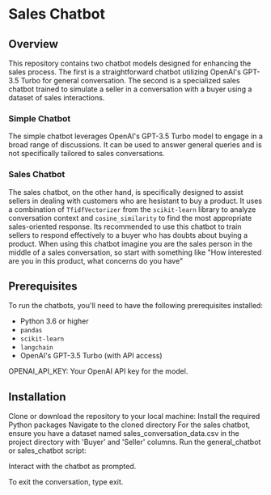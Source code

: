 # Sales Chatbot

## Overview
This repository contains two chatbot models designed for enhancing the sales process. The first is a straightforward chatbot utilizing OpenAI's GPT-3.5 Turbo for general conversation. The second is a specialized sales chatbot trained to simulate a seller in a conversation with a buyer using a dataset of sales interactions.

### Simple Chatbot
The simple chatbot leverages OpenAI's GPT-3.5 Turbo model to engage in a broad range of discussions. It can be used to answer general queries and is not specifically tailored to sales conversations.

### Sales Chatbot
The sales chatbot, on the other hand, is specifically designed to assist sellers in dealing with customers who are hesistant to buy a product. It uses a combination of `TfidfVectorizer` from the `scikit-learn` library to analyze conversation context and `cosine_similarity` to find the most appropriate sales-oriented response. Its recommended to use this chatbot to train sellers to respond effectively to a buyer who has doubts about buying a product. When using this chatbot imagine you are the sales person in the middle of a sales conversation, so start with something like "How interested are you in this product, what concerns do you have"

## Prerequisites
To run the chatbots, you'll need to have the following prerequisites installed:

- Python 3.6 or higher
- `pandas`
- `scikit-learn`
- `langchain`
- OpenAI's GPT-3.5 Turbo (with API access)

OPENAI_API_KEY: Your OpenAI API key for the model.

## Installation

Clone or download the repository to your local machine:
Install the required Python packages
Navigate to the cloned directory
For the sales chatbot, ensure you have a dataset named sales_conversation_data.csv in the project directory with 'Buyer' and 'Seller' columns.
Run the general_chatbot or sales_chatbot script:

Interact with the chatbot as prompted.

To exit the conversation, type exit.



